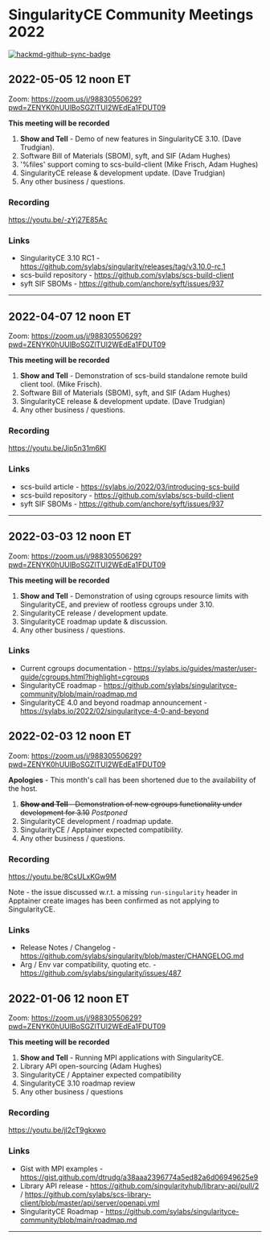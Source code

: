 # SingularityCE Community Meetings 2022

[![hackmd-github-sync-badge](https://hackmd.io/RdiB9hOBRk66H3ymPWbXaw/badge)](https://hackmd.io/RdiB9hOBRk66H3ymPWbXaw)

## 2022-05-05 12 noon ET

Zoom: https://zoom.us/j/98830550629?pwd=ZENYK0hUUlBoSGZlTUl2WEdEa1FDUT09

**This meeting will be recorded**

1. **Show and Tell** - Demo of new features in SingularityCE 3.10. (Dave Trudgian).
2. Software Bill of Materials (SBOM), syft, and SIF (Adam Hughes)
3. '%files' support coming to scs-build-client (Mike Frisch, Adam Hughes)
4. SingularityCE release & development update. (Dave Trudgian)
5. Any other business / questions.

### Recording

https://youtu.be/-zYj27E85Ac

### Links

* SingularityCE 3.10 RC1 - https://github.com/sylabs/singularity/releases/tag/v3.10.0-rc.1
* scs-build repository - https://github.com/sylabs/scs-build-client
* syft SIF SBOMs - https://github.com/anchore/syft/issues/937

-----

## 2022-04-07 12 noon ET

Zoom: https://zoom.us/j/98830550629?pwd=ZENYK0hUUlBoSGZlTUl2WEdEa1FDUT09

**This meeting will be recorded**

1. **Show and Tell** - Demonstration of scs-build standalone remote build client tool. (Mike Frisch).
2. Software Bill of Materials (SBOM), syft, and SIF (Adam Hughes)
3. SingularityCE release & development update. (Dave Trudgian)
4. Any other business / questions.

### Recording

https://youtu.be/Jip5n31m6KI

### Links

* scs-build article - https://sylabs.io/2022/03/introducing-scs-build
* scs-build repository - https://github.com/sylabs/scs-build-client
* syft SIF SBOMs - https://github.com/anchore/syft/issues/937

-----

## 2022-03-03 12 noon ET

Zoom: https://zoom.us/j/98830550629?pwd=ZENYK0hUUlBoSGZlTUl2WEdEa1FDUT09

**This meeting will be recorded**

1. **Show and Tell** - Demonstration of using cgroups resource limits with SingularityCE, and preview of rootless cgroups under 3.10.
2. SingularityCE release / development update.
3. SingularityCE roadmap update & discussion.
4. Any other business / questions.

### Links

* Current cgroups documentation - https://sylabs.io/guides/master/user-guide/cgroups.html?highlight=cgroups
* SingularityCE roadmap - https://github.com/sylabs/singularityce-community/blob/main/roadmap.md
* SingularityCE 4.0 and beyond roadmap announcement - https://sylabs.io/2022/02/singularityce-4-0-and-beyond

## 2022-02-03 12 noon ET

Zoom: https://zoom.us/j/98830550629?pwd=ZENYK0hUUlBoSGZlTUl2WEdEa1FDUT09

**Apologies** - This month's call has been shortened due to the availability of the host.

1. ~~**Show and Tell** - Demonstration of new cgroups functionality under development for 3.10~~ _Postponed_
2. SingularityCE development / roadmap update.
3. SingularityCE / Apptainer expected compatibility.
5. Any other business / questions.

### Recording

https://youtu.be/8CsULxKGw9M

Note - the issue discussed w.r.t. a missing `run-singularity` header in Apptainer create images has been confirmed as not applying to SingularityCE.

### Links

* Release Notes / Changelog - https://github.com/sylabs/singularity/blob/master/CHANGELOG.md
* Arg / Env var compatibility, quoting etc. - https://github.com/sylabs/singularity/issues/487

## 2022-01-06 12 noon ET

Zoom: https://zoom.us/j/98830550629?pwd=ZENYK0hUUlBoSGZlTUl2WEdEa1FDUT09

**This meeting will be recorded**

1. **Show and Tell** - Running MPI applications with SingularityCE.
2. Library API open-sourcing (Adam Hughes)
3. SingularityCE / Apptainer expected compatibility
4. SingularityCE 3.10 roadmap review
5. Any other business / questions

### Recording

https://youtu.be/jl2cT9gkxwo

### Links

* Gist with MPI examples - https://gist.github.com/dtrudg/a38aaa2396774a5ed82a6d06949625e9
* Library API release - https://github.com/singularityhub/library-api/pull/2 / https://github.com/sylabs/scs-library-client/blob/master/api/server/openapi.yml
* SingularityCE Roadmap - https://github.com/sylabs/singularityce-community/blob/main/roadmap.md

-----